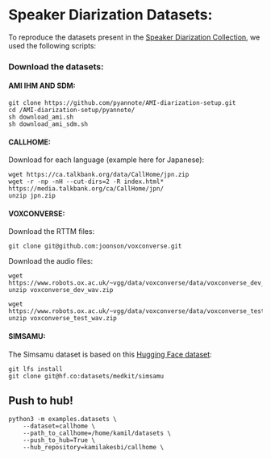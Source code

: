 # Speaker Diarization Datasets:  

To reproduce the datasets present in the [Speaker Diarization Collection](https://huggingface.co/collections/kamilakesbi/speaker-diarization-datasets-660d2b4fff9745457c89e164), we used the following scripts: 

### Download the datasets: 

#### AMI IHM AND SDM: 

```
git clone https://github.com/pyannote/AMI-diarization-setup.git
cd /AMI-diarization-setup/pyannote/
sh download_ami.sh
sh download_ami_sdm.sh
```

#### CALLHOME: 

Download for each language (example here for Japanese): 

```
wget https://ca.talkbank.org/data/CallHome/jpn.zip
wget -r -np -nH --cut-dirs=2 -R index.html* https://media.talkbank.org/ca/CallHome/jpn/
unzip jpn.zip
```

#### VOXCONVERSE: 

Download the RTTM files: 

```
git clone git@github.com:joonson/voxconverse.git
```

Download the audio files: 

```
wget https://www.robots.ox.ac.uk/~vgg/data/voxconverse/data/voxconverse_dev_wav.zip
unzip voxconverse_dev_wav.zip

wget https://www.robots.ox.ac.uk/~vgg/data/voxconverse/data/voxconverse_test_wav.zip
unzip voxconverse_test_wav.zip
```

#### SIMSAMU: 

The Simsamu dataset is based on this [Hugging Face dataset](https://huggingface.co/datasets/medkit/simsamu): 

```
git lfs install
git clone git@hf.co:datasets/medkit/simsamu
```


## Push to hub! 


```
python3 -m examples.datasets \
    --dataset=callhome \
    --path_to_callhome=/home/kamil/datasets \
    --push_to_hub=True \
    --hub_repository=kamilakesbi/callhome \
```
